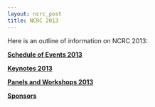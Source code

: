 ```yaml
---
layout: ncrc_post
title: NCRC 2013
---
```


Here is an outline of information on NCRC 2013:

**[Schedule of Events 2013](/ncrc/past_conferences/ncrc_2013/schedule_2013)**

**[Keynotes 2013](/ncrc/past_conferences/ncrc_2013/keynotes_2013)**

**[Panels and Workshops 2013](/ncrc/past_conferences/ncrc_2013/panels_2013)**

**[Sponsors](/ncrc/past_conferences/ncrc_2013/sponsors)**
